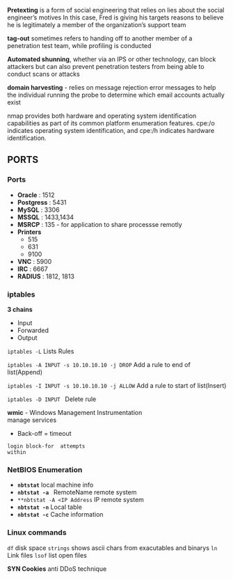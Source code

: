 **Pretexting** is a form of social engineering that relies on lies about the social engineer’s motives In this case, Fred is giving his targets reasons to believe he is legitimately a member of the organization’s support team  

**tag-out** sometimes refers to handing off to another member of a penetration test team, while profiling is conducted
 
**Automated shunning**, whether via an IPS or other technology, can block attackers but can also prevent penetration testers from being able to conduct scans or attacks  
 
**domain harvesting** -  relies on message rejection error messages to help the individual running the probe to determine which email accounts actually exist

nmap provides both hardware and operating system identification capabilities as part of its common platform enumeration features. cpe:/o indicates operating system identification, and cpe:/h indicates hardware identification.

## PORTS

### Ports

 - **Oracle** : 1512
 - **Postgress** : 5431
 - **MySQL** : 3306  
 - **MSSQL** : 1433,1434
 - **MSRCP** : 135 - for application to share processse remotly  
 - **Printers**
   - 515
   - 631
   - 9100
 - **VNC** : 5900
 - **IRC** : 6667
 - **RADIUS** : 1812, 1813
  
 ### iptables
 **3 chains**
  - Input
  - Forwarded
  - Output
  
  <code>iptables -L</code> Lists Rules  
  
  <code>iptables -A INPUT -s 10.10.10.10 -j DROP</code> Add a rule to end of list(Append)  
  
  <code>iptables -I INPUT -s 10.10.10.10 -j ALLOW</code> Add a rule to start of list(Insert)  
  
  <code>iptables -D INPUT <number></code> Delete rule <number>  
 
 **wmic** - Windows Management Instrumentation  
  manage services
 
   - Back-off = timeout  
   
   <code>login block-for <Time period in seconds> attempts <Max no of failed attempts>within <Time period in seconds></code>
 
 ### NetBIOS Enumeration
 
  - <code>**nbtstat**</code> local machine info  
  - <code>**nbtstat -a <RemoteName>**</code> RemoteName remote system
  - <code>**nbtstat -A <IP Address</code> IP remote system
  - <code>**nbtstat -n**</code> Local table
  - <code>**nbtstat -c**</code> Cache information
 
 ### Linux commands
 <code>df</code> disk space
 <code>strings</code> shows ascii chars from exacutables and binarys
 <code>ln <file1> <file2></code> Link files
  <code>lsof</code> list open files
 
 **SYN Cookies** anti DDoS technique  
 
